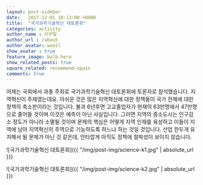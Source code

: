```yaml
---
layout: post-sidebar
date:   2017-12-01 10:13:00 +0900
title:  "국가과학기술혁신 대토론회"
categories: activity
author_name : 이우일
author_url : /about
author_avatar: wooil
show_avatar : true
feature_image: bulb-hero
show_related_posts: true
square_related: recommend-spain
comments: true
---
```


어제는 국회에서 과총 주최로 국가과학기술혁신 대토론회에 토론자로 참석했습니다. 지역혁신이 주제였는데요. 아쉬운 것은 많은 지역혁신에 대한 정책들이 국가 전체에 대한 정책의 축소판이라는 것입니다. 불과 6년후면 고교졸업자가 현재의 63만명에서 47만명으로 줄어들 것이며 이것은 예측이 아닌 사실입니다. 그러면 지역의 중소도시는 인구감소 정도가 아니라 소멸될 것이며 문제의 핵심은 어떻게 지역 인재를 육성하고 이들이 지역에 남아 지역혁신의 주역으로 기능하도록 하느냐 하는 것일 것입니다. 산업 한두개 유치해서 될 문제가 아닌 것 같은데, 안타깝게 아직도 정책에 절박성이 보이지 않습니다.

![국가과학기술혁신 대토론회]({{ "/img/post-img/science-k1.jpg" | absolute_url }})

![국가과학기술혁신 대토론회]({{ "/img/post-img/science-k2.jpg" | absolute_url }})
